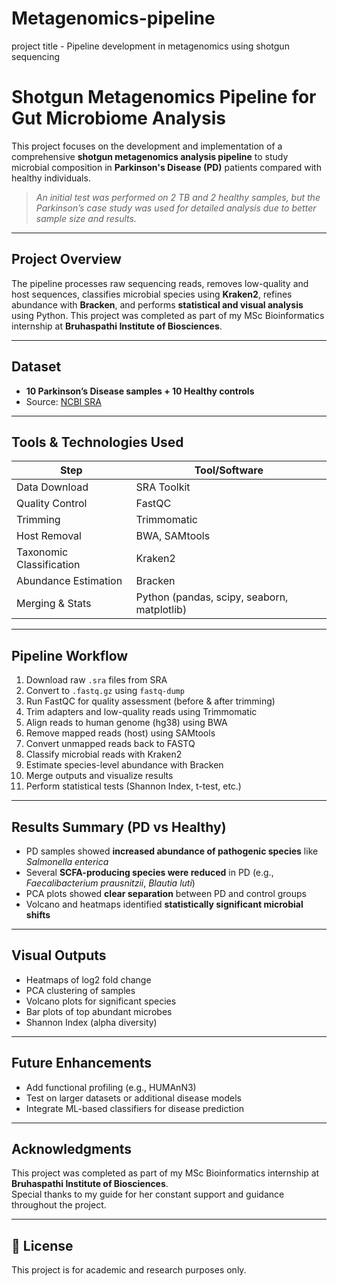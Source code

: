# Metagenomics-pipeline 
project title - Pipeline development in metagenomics using shotgun sequencing

# Shotgun Metagenomics Pipeline for Gut Microbiome Analysis

This project focuses on the development and implementation of a comprehensive **shotgun metagenomics analysis pipeline** to study microbial composition in **Parkinson's Disease (PD)** patients compared with healthy individuals.

>  *An initial test was performed on 2 TB and 2 healthy samples, but the Parkinson’s case study was used for detailed analysis due to better sample size and results.*

---

## Project Overview

The pipeline processes raw sequencing reads, removes low-quality and host sequences, classifies microbial species using **Kraken2**, refines abundance with **Bracken**, and performs **statistical and visual analysis** using Python. This project was completed as part of my MSc Bioinformatics internship at **Bruhaspathi Institute of Biosciences**.

---

## Dataset

- **10 Parkinson’s Disease samples + 10 Healthy controls**
- Source: [NCBI SRA](https://www.ncbi.nlm.nih.gov/sra)

---

##  Tools & Technologies Used

| Step | Tool/Software |
|------|---------------|
| Data Download | SRA Toolkit |
| Quality Control | FastQC |
| Trimming | Trimmomatic |
| Host Removal | BWA, SAMtools |
| Taxonomic Classification | Kraken2 |
| Abundance Estimation | Bracken |
| Merging & Stats | Python (pandas, scipy, seaborn, matplotlib) |

---

##  Pipeline Workflow

1. Download raw `.sra` files from SRA
2. Convert to `.fastq.gz` using `fastq-dump`
3. Run FastQC for quality assessment (before & after trimming)
4. Trim adapters and low-quality reads using Trimmomatic
5. Align reads to human genome (hg38) using BWA
6. Remove mapped reads (host) using SAMtools
7. Convert unmapped reads back to FASTQ
8. Classify microbial reads with Kraken2
9. Estimate species-level abundance with Bracken
10. Merge outputs and visualize results
11. Perform statistical tests (Shannon Index, t-test, etc.)

---

## Results Summary (PD vs Healthy)

- PD samples showed **increased abundance of pathogenic species** like *Salmonella enterica*
- Several **SCFA-producing species were reduced** in PD (e.g., *Faecalibacterium prausnitzii*, *Blautia luti*)
- PCA plots showed **clear separation** between PD and control groups
- Volcano and heatmaps identified **statistically significant microbial shifts**

---

##  Visual Outputs

-  Heatmaps of log2 fold change  
-  PCA clustering of samples  
-  Volcano plots for significant species  
-  Bar plots of top abundant microbes  
-  Shannon Index (alpha diversity)

---

##  Future Enhancements

- Add functional profiling (e.g., HUMAnN3)
- Test on larger datasets or additional disease models
- Integrate ML-based classifiers for disease prediction

---

## Acknowledgments

This project was completed as part of my MSc Bioinformatics internship at **Bruhaspathi Institute of Biosciences**.  
Special thanks to my guide for her constant support and guidance throughout the project.

---

## 🧾 License

This project is for academic and research purposes only.
